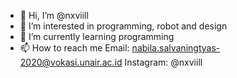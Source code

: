 - 👋 Hi, I’m @nxviill
- 👀 I’m interested in programming, robot and design
- 🌱 I’m currently learning programming
- 📫 How to reach me 
Email: nabila.salvaningtyas-2020@vokasi.unair.ac.id
Instagram: @nxviill

<!---
nxviill/nxviill is a ✨ special ✨ repository because its `README.md` (this file) appears on your GitHub profile.
You can click the Preview link to take a look at your changes.
--->
